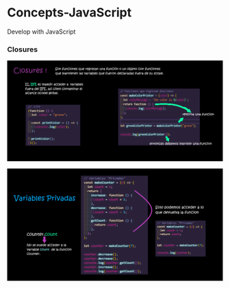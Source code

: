 # Concepts-JavaScript

Develop with JavaScript

### Closures

![img](./src/closures.png)

![img](./src/closures-var-private-es.png)
